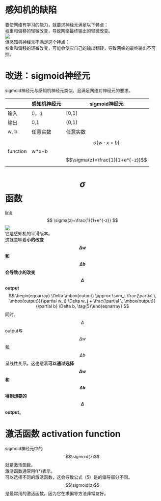 # 感知机的缺陷

要使网络有学习的能力，就要求神经元满足以下特点：  
权重和偏移的轻微改变，导致网络最终输出的轻微改变。  
![](http://neuralnetworksanddeeplearning.com/images/tikz8.png)  
但感知机神经元不满足这个特点：  
权重和偏移的轻微改变，可能会使它自己的输出翻转，导致网络的最终输出不可控。  

# 改进：sigmoid神经元

sigmoid神经元与感知机神经元类似，且满足网络对神经元的要求。  

||感知机神经元|sigmoid神经元|
|---|---|---|
|输入|0，1|[0,1]|
|输出|0,1|(0,1)|
|w, b|任意实数|任意实数|
|function|w*x+b|$$\sigma(w\cdot x+b)$$<br>$$\sigma(z)=\frac{1}{1+e^{-z}}$$

# $$\sigma$$函数

[link](https://windmising.gitbook.io/mathematics-basic-for-ml/gai-shuai-lun/functions)  
$$
\sigma(z)=\frac{1}{1+e^{-z}}
$$
![](http://windmissing.github.io/images_for_gitbook/mathematics_basic_for_ML/2.png)  
它是感知机的平滑版本。  
这就意味着**小的改变$$\Delta w$$和$$\Delta b$$会导致小的改变$$\Delta$$output**   
$$
\begin{eqnarray} 
  \Delta \mbox{output} \approx \sum_j \frac{\partial \, \mbox{output}}{\partial w_j}
  \Delta w_j + \frac{\partial \, \mbox{output}}{\partial b} \Delta b,
\tag{5}\end{eqnarray}
$$
同时，$$\Delta$$output与$$\Delta w$$和$$\Delta b$$呈线性关系。这也意着**可以通过选择$$\Delta w$$和$$\Delta b$$得到想要的$$\Delta$$output**。  

# 激活函数 activation function

sigmoid神经元中的$$\sigmoid(z)$$就是激活函数。  
激活函数通常用f(*)表示。  
可以选择不同的激活函数，这会导致公式（5）是的偏导部分不同。  
$$\sigmoid(z)$$是最常用的激活函数。因为它在求偏导方法非常友好。  